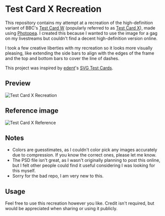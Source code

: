 # Test Card X Recreation

This repository contains my attempt at a recreation of the high-definition variant of BBC's [Test Card W](https://testcard.fandom.com/wiki/Test_Card_W) (popularly referred to as [Test Card X](https://testcard.fandom.com/wiki/Test_Card_X)), made using [Photopea](https://www.photopea.com). I created this because I wanted to use the image for a gag on my livestreams but couldn't find a decent high-definition version online.

I took a few creative liberties with my recreation so it looks more visually pleasing, like extending the side bars to align with the edges of the frame and the top and bottom bars to cover the line of dashes.

This project was inspired by [edent](https://github.com/edent)'s [SVG Test Cards](https://github.com/edent/SVGtestcard).

## Preview

![Test Card X Recreation](https://github.com/B1BU/Test-Card-X/raw/main/Test-Card-X-Recreation.png)

## Reference image

![Test Card X Reference](https://github.com/B1BU/Test-Card-X/raw/main/Test-Card-X-Reference.jpg)

## Notes

- Colors are guesstimates, as I couldn't color pick any images accurately due to compression. If you know the correct ones, please let me know.
- The PSD file isn't great, as I wasn't originally planning to post this online, but I felt other people could find it useful considering I was looking for this myself.
- Sorry for the bad repo, I am very new to this.

## Usage

Feel free to use this recreation however you like. Credit isn't required, but would be appreciated when sharing or using it publicly.
